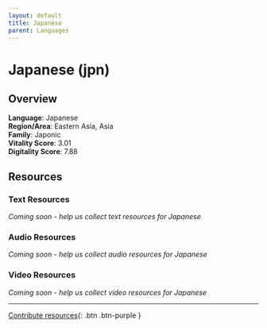 ```yaml
---
layout: default
title: Japanese
parent: Languages
---
```


# Japanese (jpn)

## Overview

**Language**: Japanese  
**Region/Area**: Eastern Asia, Asia  
**Family**: Japonic  
**Vitality Score**: 3.01  
**Digitality Score**: 7.88  

## Resources

### Text Resources
*Coming soon - help us collect text resources for Japanese*

### Audio Resources
*Coming soon - help us collect audio resources for Japanese*

### Video Resources
*Coming soon - help us collect video resources for Japanese*

---

[Contribute resources](https://fairtrain.github.io/){: .btn .btn-purple }
